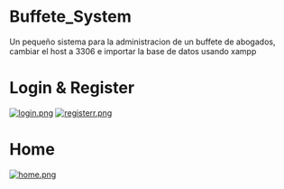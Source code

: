 # Buffete_System
Un pequeño sistema para la administracion de un buffete de abogados,
cambiar el host a 3306 e importar la base de datos usando xampp	
# Login & Register
[![login.png](https://i.postimg.cc/sXYbbLtG/login.png)](https://postimg.cc/YGSXWd2t)
[![registerr.png](https://i.postimg.cc/yxqc3Qdj/registerr.png)](https://postimg.cc/JDqG9QjH)

# Home
[![home.png](https://i.postimg.cc/nV60q256/home.png)](https://postimg.cc/dDj2Y2JB)
